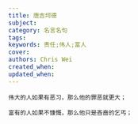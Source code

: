 ```yaml
---
title: 唐吉坷德
subject: 
category: 名言名句
tags: 
keywords: 责任;伟人;富人
cover: 
authors: Chris Wei
created_when: 
updated_when: 
---
```


```
伟大的人如果有恶习，那么他的罪恶就更大；
```

```
富有的人如果不慷慨，那么他只是吝啬的乞丐；
```
